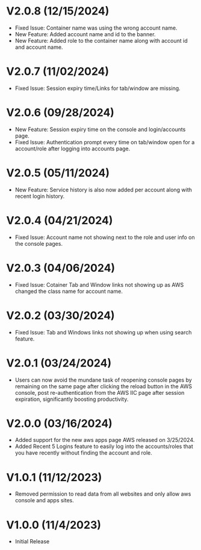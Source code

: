 # V2.0.8 (12/15/2024)
- Fixed Issue: Container name was using the wrong account name.
- New Feature: Added account name and id to the banner.
- New Feature: Added role to the container name along with account id and account name.
  
# V2.0.7 (11/02/2024)
- Fixed Issue: Session expiry time/Links for tab/window are missing. 

# V2.0.6 (09/28/2024)

- New Feature: Session expiry time on the console and login/accounts page.
- Fixed Issue: Authentication prompt every time on tab/window open for a account/role after logging into accounts page. 
  
# V2.0.5 (05/11/2024)

- New Feature: Service history is also now added per account along with recent login history.

# V2.0.4 (04/21/2024)

- Fixed Issue: Account name not showing next to the role and user info on the console pages.
  
# V2.0.3 (04/06/2024)

- Fixed Issue: Cotainer Tab and Window links not showing up as AWS changed the class name for account name.
  
# V2.0.2 (03/30/2024)

- Fixed Issue: Tab and Windows links not showing up when using search feature.

# V2.0.1 (03/24/2024)

- Users can now avoid the mundane task of reopening console pages by remaining on the same page after clicking the reload button in the AWS console, post re-authentication from the AWS IIC page after session expiration, significantly boosting productivity.

# V2.0.0 (03/16/2024)

- Added support for the new aws apps page AWS released on 3/25/2024.
- Added Recent 5 Logins feature to easily log into the accounts/roles that you have recently without finding the account and role.

# V1.0.1 (11/12/2023)

- Removed permission to read data from all websites and only allow aws console and apps sites.

# V1.0.0 (11/4/2023)

- Initial Release



 
